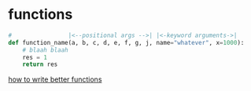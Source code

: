 # functions 

```python
#                |<--positional args -->| |<-keyword arguments->|
def function_name(a, b, c, d, e, f, g, j, name="whatever", x=1000):
    # blaah blaah
    res = 1 
    return res  

```


[how to write better functions ](https://github.com/jeffknupp/blog/blob/master/content/2018-10-11-write-better-python-functions.md)